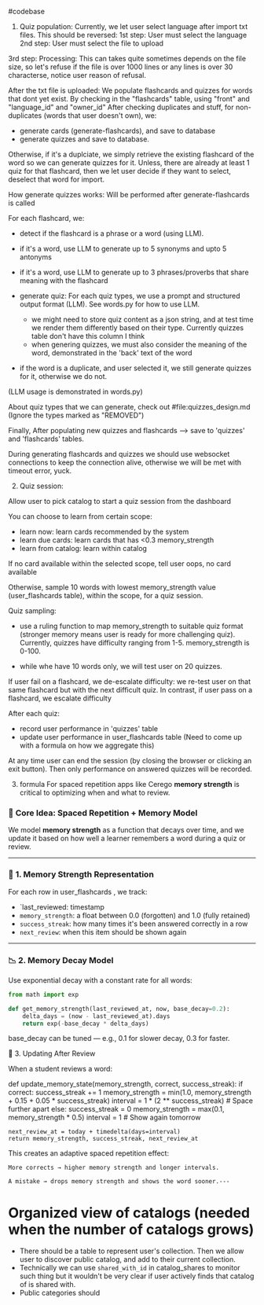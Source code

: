 #codebase 
1. Quiz population:
Currently, we let user select language after import txt files. This should be reversed: 
1st step: User must select the language
2nd step: User must select the file to upload

3rd step: Processing: This can takes quite sometimes depends on the file size, so let's refuse if the file is over 1000 lines or any lines is over 30 characterse, notice user reason of refusal.

After the txt file is uploaded: We populate flashcards and quizzes for words that dont yet exist. By checking in the "flashcards" table, using "front" and "language_id" and "owner_id"
After checking duplicates and stuff, for non-duplicates (words that user doesn't own), we:
- generate cards (generate-flashcards), and save to database
- generate quizzes and save to database.

Otherwise, if it's a duplciate, we simply retrieve the existing flashcard of the word so we can generate quizzes for it. Unless, there are already at least 1 quiz for that flashcard, then we let user decide if they want to select, deselect that word for import.

How generate quizzes works: Will be performed after generate-flashcards is called

For each flashcard, we:
- detect if the flashcard is a phrase or a word (using LLM).
- if it's a word, use LLM to generate up to 5 synonyms and upto 5 antonyms
- if it's a word, use LLM to generate up to 3 phrases/proverbs that share meaning with the flashcard
- generate quiz: For each quiz types, we use a prompt and structured output format (LLM). See words.py for how to use LLM.
    - we might need to store quiz content as a json string, and at test time we render them differently based on their type. Currently quizzes table don't have this column I think
    - when genering quizzes, we must also consider the meaning of the word, demonstrated in the 'back' text of the word
    
- if the word is a duplicate, and user selected it, we still generate quizzes for it, otherwise we do not.


(LLM usage is demonstrated in words.py)

About quiz types that we can generate, check out #file:quizzes_design.md  (Ignore the types marked as "REMOVED")

Finally, After populating new quizzes and flashcards --> save to 'quizzes' and 'flashcards' tables.

During generating flashcards and quizzes we should use websocket connections to keep the connection alive, otherwise we will be met with timeout error, yuck.



2. Quiz session:

Allow user to pick catalog to start a quiz session from the dashboard

You can choose to learn from certain scope:
- learn now: learn cards recommended by the system
- learn due cards: learn cards that has <0.3 memory_strength
- learn from catalog: learn within catalog

If no card available within the selected scope, tell user oops, no card available

Otherwise, sample 10 words with lowest memory_strength value (user_flashcards table), within the scope, for a quiz session. 

Quiz sampling:
  - use a ruling function to map memory_strength to suitable quiz format (stronger memory means user is ready for more challenging quiz). Currently, quizzes have difficulty ranging from 1-5. memory_strength is 0-100.

  - while whe have 10 words only, we will test user on 20 quizzes.

If user fail on a flashcard, we de-escalate difficulty: we re-test user on that same flashcard but with the next difficult quiz.
In contrast, if user pass on a flashcard, we escalate difficulty

After each quiz:
- record user performance in 'quizzes' table
- update user performance in user_flashcards table (Need to come up with a formula on how we aggregate this)

At any time user can end the session (by closing the browser or clicking an exit button). Then only performance on answered quizzes will be recorded.

3. formula
For spaced repetition apps like Cerego **memory strength** is critical to optimizing when and what to review.


### 🔁 **Core Idea: Spaced Repetition + Memory Model**
We model **memory strength** as a function that decays over time, and we update it based on how well a learner remembers a word during a quiz or review.

---

### 🧠 **1. Memory Strength Representation**
For each row in user_flashcards , we track:

- `last_reviewed: timestamp
- `memory_strength`: a float between 0.0 (forgotten) and 1.0 (fully retained)
- `success_streak`: how many times it's been answered correctly in a row
- `next_review`: when this item should be shown again

---

### 📉 **2. Memory Decay Model**
Use exponential decay with a constant rate for all words:

```python
from math import exp

def get_memory_strength(last_reviewed_at, now, base_decay=0.2):
    delta_days = (now - last_reviewed_at).days
    return exp(-base_decay * delta_days)
````

base_decay can be tuned — e.g., 0.1 for slower decay, 0.3 for faster.

🔄 3. Updating After Review

When a student reviews a word:

def update_memory_state(memory_strength, correct, success_streak):
    if correct:
        success_streak += 1
        memory_strength = min(1.0, memory_strength + 0.15 + 0.05 * success_streak)
        interval = 1 * (2 ** success_streak)  # Space further apart
    else:
        success_streak = 0
        memory_strength = max(0.1, memory_strength * 0.5)
        interval = 1  # Show again tomorrow

    next_review_at = today + timedelta(days=interval)
    return memory_strength, success_streak, next_review_at

This creates an adaptive spaced repetition effect:

    More corrects → higher memory strength and longer intervals.

    A mistake → drops memory strength and shows the word sooner.---



# Organized view of catalogs (needed when the number of catalogs grows)
 - There should be a table to represent user's collection. Then we allow user to discover public catalog, and add to their current collection.
 - Technically we can use `shared_with_id`  in catalog_shares to monitor such thing but it wouldn't be very clear if user actively finds that catalog of is shared with.
- Public categories should 
